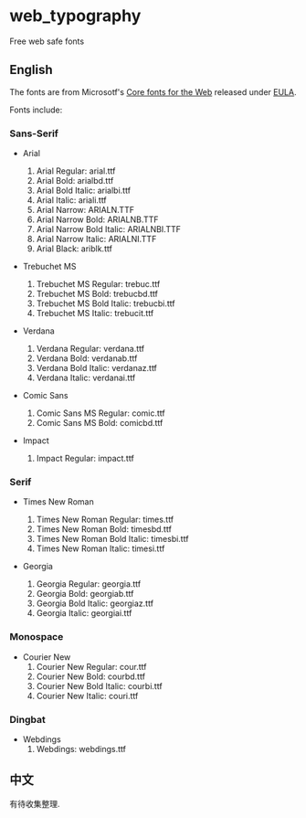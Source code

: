 # web_typography #

Free web safe fonts

## English ##

The fonts are from Microsotf's [Core fonts for the Web](https://en.wikipedia.org/wiki/Core_fonts_for_the_Web)
 released under [EULA](https://en.wikipedia.org/wiki/End-user_license_agreement).

Fonts include:

### Sans-Serif ###

* Arial
  1. Arial Regular: arial.ttf
  2. Arial Bold: arialbd.ttf
  3. Arial Bold Italic: arialbi.ttf
  4. Arial Italic: ariali.ttf
  5. Arial Narrow: ARIALN.TTF
  6. Arial Narrow Bold: ARIALNB.TTF
  7. Arial Narrow Bold Italic: ARIALNBI.TTF
  8. Arial Narrow Italic: ARIALNI.TTF
  9. Arial Black: ariblk.ttf

* Trebuchet MS
  1. Trebuchet MS Regular: trebuc.ttf
  2. Trebuchet MS Bold: trebucbd.ttf
  3. Trebuchet MS Bold Italic: trebucbi.ttf
  4. Trebuchet MS Italic: trebucit.ttf

* Verdana
  1. Verdana Regular: verdana.ttf
  2. Verdana Bold: verdanab.ttf
  3. Verdana Bold Italic: verdanaz.ttf
  4. Verdana Italic: verdanai.ttf

* Comic Sans
  1. Comic Sans MS Regular: comic.ttf
  2. Comic Sans MS Bold: comicbd.ttf

* Impact
  1. Impact Regular: impact.ttf

### Serif ###

* Times New Roman
  1. Times New Roman Regular: times.ttf
  2. Times New Roman Bold: timesbd.ttf
  3. Times New Roman Bold Italic: timesbi.ttf
  4. Times New Roman Italic: timesi.ttf

* Georgia
  1. Georgia Regular: georgia.ttf
  2. Georgia Bold: georgiab.ttf
  3. Georgia Bold Italic: georgiaz.ttf
  4. Georgia Italic: georgiai.ttf

### Monospace ###

* Courier New
  1. Courier New Regular: cour.ttf
  2. Courier New Bold: courbd.ttf
  3. Courier New Bold Italic: courbi.ttf
  4. Courier New Italic: couri.ttf

### Dingbat ###

* Webdings
  1. Webdings: webdings.ttf

## 中文 ##

有待收集整理.
